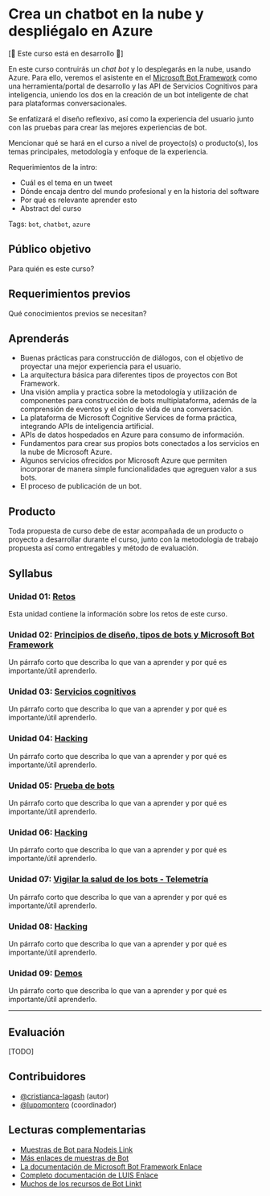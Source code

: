 # Crea un chatbot en la nube y despliégalo en Azure

[:construction: Este curso está en desarrollo :construction:]

En este curso contruirás un _chat bot_ y lo desplegarás en la nube, usando
Azure. Para ello, veremos el asistente en el
[Microsoft Bot Framework](https://dev.botframework.com/) como una
herramienta/portal de desarrollo y las API de Servicios Cognitivos para
inteligencia, uniendo los dos en la creación de un bot inteligente de chat para
plataformas conversacionales.

Se enfatizará el diseño reflexivo, así como la experiencia del usuario junto con
las pruebas para crear las mejores experiencias de bot.

Mencionar qué se hará en el curso a nivel de proyecto(s) o producto(s), los
temas principales, metodología y enfoque de la experiencia.

Requerimientos de la intro:

* Cuál es el tema en un tweet
* Dónde encaja dentro del mundo profesional y en la historia del software
* Por qué es relevante aprender esto
* Abstract del curso

Tags: `bot`, `chatbot`, `azure`

## Público objetivo

Para quién es este curso?

## Requerimientos previos

Qué conocimientos previos se necesitan?

## Aprenderás

* Buenas prácticas para construcción de diálogos, con el objetivo de proyectar
  una mejor experiencia para el usuario.
* La arquitectura básica para diferentes tipos de proyectos con Bot Framework.
* Una visión amplia y practica sobre la metodología y utilización de componentes
  para construcción de bots multiplataforma, además de la comprensión de eventos
  y el ciclo de vida de una conversación.
* La plataforma de Microsoft Cognitive Services de forma práctica, integrando
  APIs de inteligencia artificial.
* APIs de datos hospedados en Azure para consumo de información.
* Fundamentos para crear sus propios bots conectados a los servicios en la nube
  de Microsoft Azure.
* Algunos servicios ofrecidos por Microsoft Azure que permiten incorporar de
  manera simple funcionalidades que agreguen valor a sus bots.
* El proceso de publicación de un bot.

## Producto

Toda propuesta de curso debe de estar acompañada de un producto o proyecto a
desarrollar durante el curso, junto con la metodología de trabajo propuesta
así como entregables y método de evaluación.

## Syllabus

### Unidad 01: [Retos](01-challenge)

Esta unidad contiene la información sobre los retos de este curso.

### Unidad 02: [Principios de diseño, tipos de bots y Microsoft Bot Framework](02-getting-started)

Un párrafo corto que describa lo que van a aprender y por qué es importante/útil
aprenderlo.

### Unidad 03: [Servicios cognitivos](03-cognitive-services)

Un párrafo corto que describa lo que van a aprender y por qué es importante/útil
aprenderlo.

### Unidad 04: [Hacking](04-hacking)

Un párrafo corto que describa lo que van a aprender y por qué es importante/útil
aprenderlo.

### Unidad 05: [Prueba de bots](05-testing)

Un párrafo corto que describa lo que van a aprender y por qué es importante/útil
aprenderlo.

### Unidad 06: [Hacking](06-hacking)

Un párrafo corto que describa lo que van a aprender y por qué es importante/útil
aprenderlo.

### Unidad 07: [Vigilar la salud de los bots - Telemetría](07-telemetry)

Un párrafo corto que describa lo que van a aprender y por qué es importante/útil
aprenderlo.

### Unidad 08: [Hacking](08-hacking)

Un párrafo corto que describa lo que van a aprender y por qué es importante/útil
aprenderlo.

### Unidad 09: [Demos](09-demos)

Un párrafo corto que describa lo que van a aprender y por qué es importante/útil
aprenderlo.

***

## Evaluación

[TODO]

## Contribuidores

* [@cristianca-lagash](https://github.com/cristianca-lagash) (autor)
* [@lupomontero](https://github.com/lupomontero) (coordinador)

## Lecturas complementarias

* [Muestras de Bot para Nodejs Link](https://github.com/Microsoft/BotBuilder/tree/master/Node/examples)
* [Más enlaces de muestras de Bot](https://github.com/Microsoft/BotBuilder-Samples)
* [La documentación de Microsoft Bot Framework Enlace](https://docs.microsoft.com/en-us/bot-framework)
* [Completo documentación de LUIS Enlace](https://www.luis.ai/home)
* [Muchos de los recursos de Bot Linkt](https://blogs.msdn.microsoft.com/smich/2016/09/30/microsoft-bot-framework-resources)
